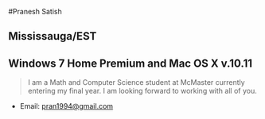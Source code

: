 #Pranesh Satish


## Mississauga/EST
## Windows 7 Home Premium and Mac OS X v.10.11

> I am a Math and Computer Science student at McMaster currently entering my final year. I am looking forward to working with all of you.

* Email: pran1994@gmail.com
